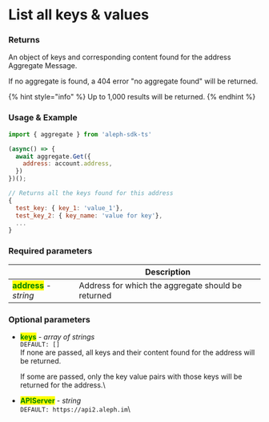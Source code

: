 # List all keys & values

### Returns

An object of keys and corresponding content found for the address Aggregate Message.&#x20;

If no aggregate is found, a 404 error "no aggregate found" will be returned.

{% hint style="info" %}
Up to 1,000 results will be returned.
{% endhint %}



### Usage & Example

```javascript
import { aggregate } from 'aleph-sdk-ts'

(async() => {
  await aggregate.Get({
    address: account.address,
  })
})();

// Returns all the keys found for this address
{
  test_key: { key_1: 'value_1'},
  test_key_2: { key_name: 'value for key'},
  ... 
}
```



### Required parameters

|                                                          | Description                                        |
| -------------------------------------------------------- | -------------------------------------------------- |
| <mark style="color:green;">**address**</mark> - _string_ | Address for which the aggregate should be returned |



### Optional parameters

*   <mark style="color:green;">**keys**</mark> - _array of strings_\
    `DEFAULT: []`\
    If none are passed, all keys and their content found for the address will be returned.

    If some are passed, only the key value pairs with those keys will be returned for the address.\

* <mark style="color:green;">**APIServer**</mark> - _string_\
  `DEFAULT: https://api2.aleph.im`\
